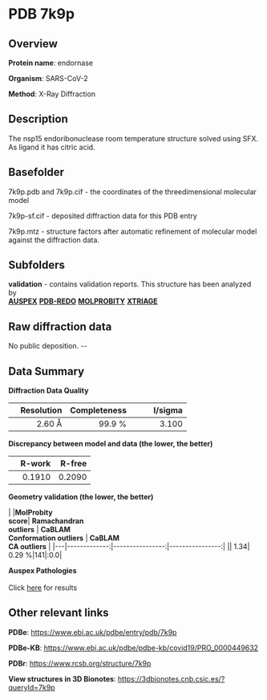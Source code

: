 # PDB 7k9p

## Overview

**Protein name**: endornase

**Organism**: SARS-CoV-2

**Method**: X-Ray Diffraction

## Description

The nsp15 endoribonuclease room temperature structure solved using SFX. As ligand it has citric acid.

## Basefolder

7k9p.pdb and 7k9p.cif - the coordinates of the threedimensional molecular model

7k9p-sf.cif - deposited diffraction data for this PDB entry

7k9p.mtz - structure factors after automatic refinement of molecular model against the diffraction data.

## Subfolders





**validation** - contains validation reports. This structure has been analyzed by <br>[**AUSPEX**](https://github.com/thorn-lab/coronavirus_structural_task_force/tree/master/pdb/endornase/SARS-CoV-2/7k9p/validation/auspex) [**PDB-REDO**](https://github.com/thorn-lab/coronavirus_structural_task_force/tree/master/pdb/endornase/SARS-CoV-2/7k9p/validation/pdb-redo) [**MOLPROBITY**](https://github.com/thorn-lab/coronavirus_structural_task_force/tree/master/pdb/endornase/SARS-CoV-2/7k9p/validation/molprobity) [**XTRIAGE**](https://github.com/thorn-lab/coronavirus_structural_task_force/blob/master/pdb/endornase/SARS-CoV-2/7k9p/validation/Xtriage_output.log)   



## Raw diffraction data

No public deposition. --<br> 

## Data Summary
**Diffraction Data Quality**

|   | Resolution | Completeness| I/sigma |
|---|-------------:|----------------:|--------------:|
|   |2.60 Å|99.9  %|<img width=50/>3.100|

**Discrepancy between model and data (the lower, the better)**

|   | **R-work**| **R-free**   
|---|-------------:|----------------:|           
||  0.1910|  0.2090|

**Geometry validation (the lower, the better)**

|   |**MolProbity<br>score**| **Ramachandran<br>outliers** | **CaBLAM<br>Conformation outliers** | **CaBLAM<br>CA outliers** |
|---|-------------:|----------------:|----------------:|
||  1.34|  0.29 %|141|:0.0|

**Auspex Pathologies**<br> <br>Click [here](https://github.com/thorn-lab/coronavirus_structural_task_force/blob/master/pdb/endornase/SARS-CoV-2/7k9p/validation/auspex/7k9p_auspex_comments.txt)  for results

 



## Other relevant links 
**PDBe**:  https://www.ebi.ac.uk/pdbe/entry/pdb/7k9p

**PDBe-KB**: https://www.ebi.ac.uk/pdbe/pdbe-kb/covid19/PRO_0000449632 
 
**PDBr**: https://www.rcsb.org/structure/7k9p 

**View structures in 3D Bionotes**: https://3dbionotes.cnb.csic.es/?queryId=7k9p


